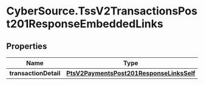 # CyberSource.TssV2TransactionsPost201ResponseEmbeddedLinks

## Properties
Name | Type | Description | Notes
------------ | ------------- | ------------- | -------------
**transactionDetail** | [**PtsV2PaymentsPost201ResponseLinksSelf**](PtsV2PaymentsPost201ResponseLinksSelf.md) |  | [optional] 


